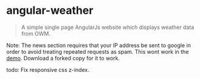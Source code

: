 # angular-weather
>A simple single page AngularJs website which displays weather data from OWM. 


Note: The news section requires that your IP address be sent to google in order to avoid treating repeated requests as spam. This wont work in the <a href="http://707.github.io/angular-weather/">demo</a>. Download a forked copy for it to work. 

todo:
Fix responsive css z-index.

